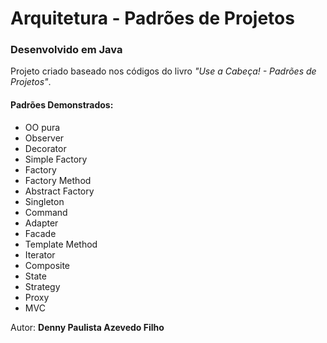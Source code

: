 # Arquitetura - Padrões de Projetos

### Desenvolvido em Java

Projeto criado baseado nos códigos do livro _"Use a Cabeça! - Padrões de Projetos"_.

#### Padrões Demonstrados:

* OO pura
* Observer
* Decorator
* Simple Factory
* Factory
* Factory Method
* Abstract Factory
* Singleton
* Command
* Adapter
* Facade
* Template Method
* Iterator
* Composite
* State
* Strategy
* Proxy
* MVC

Autor: **Denny Paulista Azevedo Filho**
